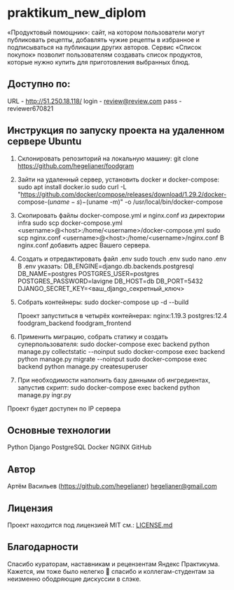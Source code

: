 # praktikum_new_diplom

«Продуктовый помощник»: сайт, на котором пользователи могут публиковать рецепты, добавлять чужие рецепты в избранное и подписываться на публикации других авторов. Сервис «Список покупок» позволит пользователям создавать список продуктов, которые нужно купить для приготовления выбранных блюд.

## Доступно по:
URL - http://51.250.18.118/
login - review@review.com
pass - reviewer670821

## Инструкция по запуску проекта на удаленном сервере Ubuntu
1) Склонировать репозиторий на локальную машину:
git clone https://github.com/hegelianer/foodgram

2) Зайти на удаленный сервер, установить docker и docker-compose:
sudo apt install docker.io
sudo curl -L &quot;https://github.com/docker/compose/releases/download/1.29.2/docker-
compose-$(uname -s)-$(uname -m)&quot; -o /usr/local/bin/docker-compose

3) Cкопировать файлы docker-compose.yml и nginx.conf из директории infra
sudo scp docker-compose.yml &lt;username&gt;@&lt;host&gt;:/home/&lt;username&gt;/docker-compose.yml
sudo scp nginx.conf &lt;username&gt;@&lt;host&gt;:/home/&lt;username&gt;/nginx.conf
В nginx.conf добавить адрес Вашего сервера.

4) Cоздать и отредактировать файл .env
sudo touch .env
sudo nano .env
    В .env указать:
    DB_ENGINE=django.db.backends.postgresql
    DB_NAME=postgres
    POSTGRES_USER=postgres
    POSTGRES_PASSWORD=lavigne
    DB_HOST=db
    DB_PORT=5432
    DJANGO_SECRET_KEY=&lt;ваш_django_секретный_ключ&gt;

5) Собрать контейнеры:
sudo docker-compose up -d --build

    Проект запуститься в четырёх контейнерах:
        nginx:1.19.3
        postgres:12.4
        foodgram_backend
        foodgram_frontend

6) Применить миграцию, собрать статику и создать суперпользователя:
sudo docker-compose exec backend python manage.py collectstatic --noinput
sudo docker-compose exec backend python manage.py migrate --noinput
sudo docker-compose exec backend python manage.py createsuperuser

7) При необходимости наполнить базу данными об ингредиентах, запустив скрипт:
sudo docker-compose exec backend python manage.py ingr.py

Проект будет доступен по IP сервера

## Основные технологии
Python
Django
PostgreSQL
Docker
NGINX
GitHub

## Автор
Артём Васильев
(https://github.com/hegelianer)
hegelianer@gmail.com

## Лицензия
Проект находится под лицензией MIT см.: [LICENSE.md](LICENSE.md)

## Благодарности
Спасибо кураторам, наставникам и рецензентам Яндекс Практикума. Кажется, им тоже было
нелегко  спасибо и коллегам-студентам за неизменно ободряющие дискуссии в слэке.